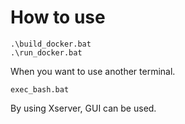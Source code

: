 # How to use
```
.\build_docker.bat
.\run_docker.bat
```
When you want to use another terminal.
```
exec_bash.bat
```

By using Xserver, GUI can be used.